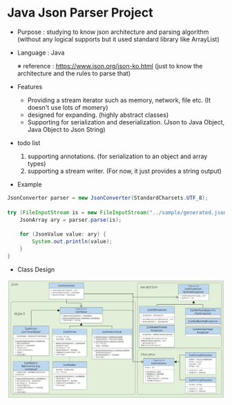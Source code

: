 # Java Json Parser Project

- Purpose : studying to know json architecture and parsing algorithm (without any logical supports but it used standard library like ArrayList)
- Language : Java

    ※ reference : https://www.json.org/json-ko.html (just to know the architecture and the rules to parse that)

- Features
    - Providing a stream iterator such as memory, network, file etc. (It doesn't use lots of momery)
    - designed for expanding. (highly abstract classes)
    - Supporting for serialization and deserialization. (Json to Java Object, Java Object to Json String)

- todo list
    1. supporting annotations. (for serialization to an object and array types)
    2. supporting a stream writer. (For now, it just provides a string output)

- Example

```Java
JsonConverter parser = new JsonConverter(StandardCharsets.UTF_8);

try (FileInputStream is = new FileInputStream("../sample/generated.json")) {
    JsonArray ary = parser.parse(is);

    for (JsonValue value: ary) {
        System.out.println(value);
    }
}
```

- Class Design
<img src="./img/diagram.JPG"/>
